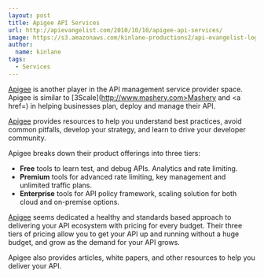 ```yaml
---
layout: post
title: Apigee API Services
url: http://apievangelist.com/2010/10/10/apigee-api-services/
image: https://s3.amazonaws.com/kinlane-productions2/api-evangelist-logos/api-evangelist-butterfly-vertical.png
author:
  name: kinlane
tags:
  - Services
---
```

[Apigee](http://www.apigee.com) is another player in the API management service provider space. Apigee is similar to [3Scale](http://www.mashery.com>Mashery</a> and <a href=) in helping businesses plan, deploy and manage their API.

[Apigee](http://www.apigee.com) provides resources to help you understand best practices, avoid common pitfalls, develop your strategy, and learn to drive your developer community.

Apigee breaks down their product offerings into three tiers:

*   **Free** tools to learn test, and debug APIs. Analytics and rate limiting.
*   **Premium** tools for advanced rate limiting, key management and unlimited traffic plans.
*   **Enterprise** tools for API policy framework, scaling solution for both cloud and on-premise options.

[Apigee](http://www.apigee.com) seems dedicated a healthy and standards based approach to delivering your API ecosystem with pricing for every budget. Their three tiers of pricing allow you to get your API up and running without a huge budget, and grow as the demand for your API grows.

Apigee also provides articles, white papers, and other resources to help you deliver your API.
